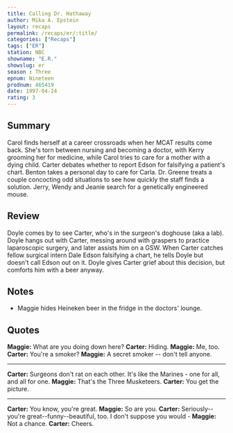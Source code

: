 ```yaml
---
title: Calling Dr. Hathaway
author: Mika A. Epstein
layout: recaps
permalink: /recaps/er/:title/
categories: ["Recaps"]
tags: ["ER"]
station: NBC
showname: "E.R."
showslug: er
season : Three
epnum: Nineteen
prodnum: 465419
date: 1997-04-24
rating: 3
---
```


## Summary

Carol finds herself at a career crossroads when her MCAT results come back. She's torn between nursing and becoming a doctor, with Kerry grooming her for medicine, while Carol tries to care for a mother with a dying child. Carter debates whether to report Edson for falsifying a patient's chart. Benton takes a personal day to care for Carla. Dr. Greene treats a couple concocting odd situations to see how quickly the staff finds a solution. Jerry, Wendy and Jeanie search for a genetically engineered mouse.

## Review

Doyle comes by to see Carter, who's in the surgeon's doghouse (aka a lab). Doyle hangs out with Carter, messing around with graspers to practice laparoscopic surgery, and later assists him on a GSW. When Carter catches fellow surgical intern Dale Edson falsifying a chart, he tells Doyle but doesn't call Edson out on it. Doyle gives Carter grief about this decision, but comforts him with a beer anyway.

## Notes

* Maggie hides Heineken beer in the fridge in the doctors' lounge.

## Quotes

**Maggie:** What are you doing down here?
**Carter:** Hiding.
**Maggie:** Me, too.
**Carter:** You're a smoker?
**Maggie:** A secret smoker -- don't tell anyone.

---

**Carter:** Surgeons don't rat on each other. It's like the Marines - one for all, and all for one.
**Maggie:** That's the Three Musketeers.
**Carter:** You get the picture.

---

**Carter:** You know, you're great.
**Maggie:** So are you.
**Carter:** Seriously--you're great--funny--beautiful, too. I don't suppose you would -
**Maggie:** Not a chance.
**Carter:** Cheers.
